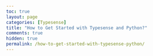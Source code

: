 ```yaml
---
toc: true
layout: page
categories: [Typesense]
title: "How to Get Started with Typesense and Python?"
comments: true
hidden: true
permalink: /how-to-get-started-with-typesense-python/
---
```

